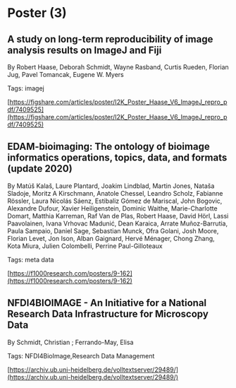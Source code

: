 # Poster (3)
## A study on long-term reproducibility of image analysis results on ImageJ and Fiji
By Robert Haase, Deborah Schmidt, Wayne Rasband, Curtis Rueden, Florian Jug, Pavel Tomancak, Eugene W. Myers



Tags: imagej

[https://figshare.com/articles/poster/I2K_Poster_Haase_V6_ImageJ_repro_pdf/7409525](https://figshare.com/articles/poster/I2K_Poster_Haase_V6_ImageJ_repro_pdf/7409525)

## EDAM-bioimaging: The ontology of bioimage informatics operations, topics, data, and formats (update 2020)
By Matúš Kalaš, Laure Plantard, Joakim Lindblad, Martin Jones, Nataša Sladoje, Moritz A Kirschmann, Anatole Chessel, Leandro Scholz, Fabianne Rössler, Laura Nicolás Sáenz, Estibaliz Gómez de Mariscal, John Bogovic, Alexandre Dufour, Xavier Heiligenstein, Dominic Waithe, Marie-Charlotte Domart, Matthia Karreman, Raf Van de Plas, Robert Haase, David Hörl, Lassi Paavolainen, Ivana Vrhovac Madunić, Dean Karaica, Arrate Muñoz-Barrutia, Paula Sampaio, Daniel Sage, Sebastian Munck, Ofra Golani, Josh Moore, Florian Levet, Jon Ison, Alban Gaignard, Hervé Ménager, Chong Zhang, Kota Miura, Julien Colombelli, Perrine Paul-Gilloteaux



Tags: meta data

[https://f1000research.com/posters/9-162](https://f1000research.com/posters/9-162)

## NFDI4BIOIMAGE - An Initiative for a National Research Data Infrastructure for Microscopy Data
By Schmidt, Christian ; Ferrando-May, Elisa



Tags: NFDI4BioImage,Research Data Management

[https://archiv.ub.uni-heidelberg.de/volltextserver/29489/](https://archiv.ub.uni-heidelberg.de/volltextserver/29489/)

